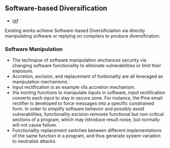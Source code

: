 ## Software-based Diversification

- [ref](http://dl.acm.org/citation.cfm?id=2663486)

Existing works achieve Software-based Diversificiation via directly manipulating software or replying on compilers to produce diversification.

### Software Manipulation
- The technqiue of software manipulation enchances security via changing software functionality to eliminate vulnerabilities or limit their exposure. 
- Accretion, excision, and replacement of funtionality are all leveraged as manipulation mechanisms.
- Input rectification is an example ofa accretion mechanism.
- Via insrting functions to manipulate inputs in software, input rectification converts each input to stay in secure zone. For instance, the Pine email rectifier is developed to force messages into a specific constrained form. In order to simplify software behavior and possibly avoid vulnerabilities, functionality excision removes functional but non-critical sections of a program, which may introduce result noise, but normally will not cause failure. 
- Functionality replacement switches between different implementations of the same function in a program, and thus generate system variation to neutralize attacks.
